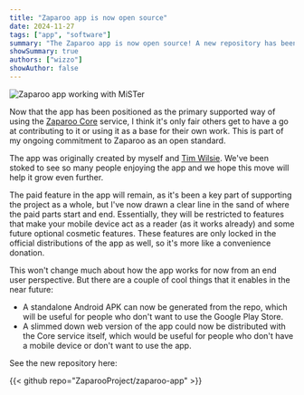 ```yaml
---
title: "Zaparoo app is now open source"
date: 2024-11-27
tags: ["app", "software"]
summary: "The Zaparoo app is now open source! A new repository has been published and contributions are welcome."
showSummary: true
authors: ["wizzo"]
showAuthor: false
---
```


![Zaparoo app working with MiSTer](cover.jpg)

Now that the app has been positioned as the primary supported way of using the [Zaparoo Core](/projects/#core) service, I think it's only fair others get to have a go at contributing to it or using it as a base for their own work. This is part of my ongoing commitment to Zaparoo as an open standard.

The app was originally created by myself and [Tim Wilsie](https://timwilsie.art/). We've been stoked to see so many people enjoying the app and we hope this move will help it grow even further.

The paid feature in the app will remain, as it's been a key part of supporting the project as a whole, but I've now drawn a clear line in the sand of where the paid parts start and end. Essentially, they will be restricted to features that make your mobile device act as a reader (as it works already) and some future optional cosmetic features. These features are only locked in the official distributions of the app as well, so it's more like a convenience donation.

This won't change much about how the app works for now from an end user perspective. But there are a couple of cool things that it enables in the near future:

- A standalone Android APK can now be generated from the repo, which will be useful for people who don't want to use the Google Play Store.
- A slimmed down web version of the app could now be distributed with the Core service itself, which would be useful for people who don't have a mobile device or don't want to use the app.

See the new repository here:

{{< github repo="ZaparooProject/zaparoo-app" >}}
